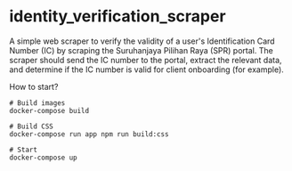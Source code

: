 # identity_verification_scraper
A simple web scraper to verify the validity of a user's Identification Card Number (IC) by scraping the Suruhanjaya Pilihan Raya (SPR) portal. The scraper should send the IC number to the portal, extract the relevant data, and determine if the IC number is valid for client onboarding (for example).

How to start?
```
# Build images
docker-compose build

# Build CSS
docker-compose run app npm run build:css

# Start
docker-compose up
```
